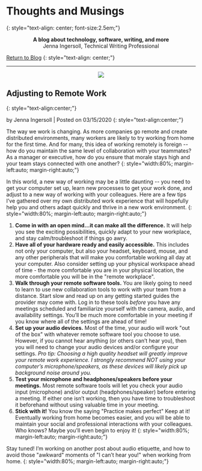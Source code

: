 # Thoughts and Musings
{: style="text-align: center; font-size:2.5em;"}

<p style="text-align:center;"><strong>A blog about technology, software, writing, and more</strong><br />Jenna Ingersoll, Technical Writing Professional</p>

[Return to Blog](overview.html)
{: style="text-align: center;"}

---

<p style="width:80%; margin-left:auto; margin-right:auto; text-align:center;"><img src="remote-work.png" /></p>

## Adjusting to Remote Work
{: style="text-align:center;"}

by Jenna Ingersoll | Posted on 03/15/2020
{: style="text-align:center;"}

The way we work is changing. As more companies go remote and create distributed environments, many workers are likely to try working from home for the first time. And for many, this idea of working remotely is foreign -- how do you maintain the same level of collaboration with your teammates? As a manager or executive, how do you ensure that morale stays high and your team stays connected with one another? 
{: style="width:80%; margin-left:auto; margin-right:auto;"}

In this world, a new way of working may be a little daunting -- you need to get your computer set up, learn new processes to get your work done, and adjust to a new way of working with your colleagues. Here are a few tips I’ve gathered over my own distributed work experience that will hopefully help you and others adapt quickly and thrive in a new work environment. 
{: style="width:80%; margin-left:auto; margin-right:auto;"}

1. **Come in with an open mind…it can make all the difference.** It will help you see the exciting possibilities, quickly adapt to your new workplace, and stay calm/troubleshoot if things go awry.
2. **Have all of your hardware ready and easily accessible.** This includes not only your computer, but also your headset, keyboard, mouse, and any other peripherals that will make you comfortable working all day at your computer. Also consider setting up your physical workspace ahead of time - the more comfortable you are in your physical location, the more comfortable you will be in the "remote workplace".
3. **Walk through your remote software tools.** You are likely going to need to learn to use new collaboration tools to work with your team from a distance. Start slow and read up on any getting started guides the provider may come with. Log in to these tools *before* you have any meetings scheduled and familiarize yourself with the camera, audio, and availability settings. You’ll be much more comfortable in your meeting if you know where all of the settings are ahead of time! 
4. **Set up your audio devices.** Most of the time, your audio will work "out of the box" with whatever remote software tool you choose to use. However, if you cannot hear anything (or others can’t hear you), then you will need to change your audio devices and/or configure your settings. *Pro tip: Choosing a high quality headset will greatly improve your remote work experience. I strongly recommend NOT using your computer’s microphone/speakers, as these devices will likely pick up background noise around you.*
5. **Test your microphone and headphones/speakers before your meetings.** Most remote software tools will let you check your audio input (microphone) and/or output (headphones/speaker) before entering a meeting. If either one isn’t working, then you have time to troubleshoot it beforehand without using valuable time in your meeting.
6. **Stick with it!** You know the saying "Practice makes perfect" Keep at it! Eventually working from home becomes easier, and you will be able to maintain your social and professional interactions with your colleagues. Who knows? Maybe you'll even begin to enjoy it!
{: style="width:80%; margin-left:auto; margin-right:auto;"}

Stay tuned! I’m working on another post about audio etiquette, and how to avoid those "awkward" moments of "I can’t hear you!" when working from home. 
{: style="width:80%; margin-left:auto; margin-right:auto;"}
